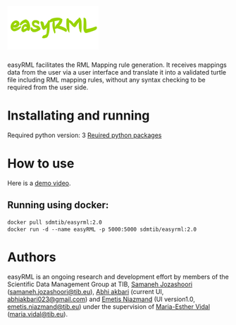 # ![easyRML](https://github.com/SDM-TIB/easyRML/blob/master/sources/easlyrml.png "easyRML")
easyRML facilitates the RML Mapping rule generation. It receives mappings data from the user via a user interface and translate it into a validated turtle file including RML mapping rules, without any syntax checking to be required from the user side. 

# Installating and running
Required python version:
3
[Reuired python packages](https://github.com/SDM-TIB/easyRML/blob/master/requirements.txt)

# How to use
Here is a [demo video](https://tib.eu/cloud/s/rFYL3CZHqYSQjFC).


## Running using docker:

```
docker pull sdmtib/easyrml:2.0
docker run -d --name easyRML -p 5000:5000 sdmtib/easyrml:2.0

```

# Authors
easyRML is an ongoing research and development effort by members of the Scientific Data Management Group at TIB, [Samaneh Jozashoori](https://github.com/samiscoding) (samaneh.jozashoori@tib.eu), [Abhi akbari](https://github.com/abhi055) (current UI, abhiakbari023@gmail.com) and [Emetis Niazmand](https://github.com/ENiaz) (UI version1.0, emetis.niazmand@tib.eu) under the supervision of [Maria-Esther Vidal](https://github.com/mevs) (maria.vidal@tib.eu).
